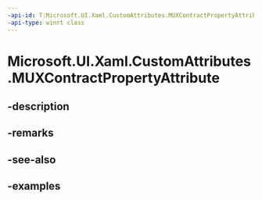 ```yaml
---
-api-id: T:Microsoft.UI.Xaml.CustomAttributes.MUXContractPropertyAttribute
-api-type: winrt class
---
```


<!-- Class syntax.
public class MUXContractPropertyAttribute : Attribute, Attribute
-->

# Microsoft.UI.Xaml.CustomAttributes.MUXContractPropertyAttribute

## -description

## -remarks

## -see-also

## -examples

